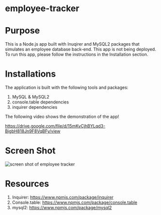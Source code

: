 # employee-tracker

# Purpose
This is a Node.js app built with Inuqirer and MySQL2 packages that simulates an employee database back-end. This app is not being deployed. To run this app, please follow the instructions in the Installation section.

# Installations

The application is built with the following tools and packages:

1. MySQL & MySQL2 
2. console.table dependencies 
3. inquirer dependencies 


The following video shows the demonstration of the app!

https://drive.google.com/file/d/15mKvCjhBYLqd3-BigbH818Jn9F8VqBFy/view

# Screen Shot 
![screen shot of employee tracker](https://user-images.githubusercontent.com/45189679/122057138-4ded3580-cdb8-11eb-887a-34b94d4c5451.png)

# Resources

1. Inquirer: https://www.npmjs.com/package/inquirer
2. Console.table: https://www.npmjs.com/package/console.table
3. mysql2: https://www.npmjs.com/package/mysql2

